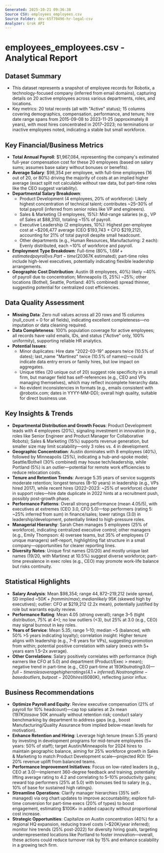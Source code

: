 ```yaml
---
Generated: 2025-10-21 09:36:38
Source CSV: employees_employees.csv
Source Folder: dev-65f70496-hr-legal-csv
Analyzer: Grok API
---
```


# employees_employees.csv - Analytical Report

## Dataset Summary
- This dataset represents a snapshot of employee records for Robotix, a technology-focused company (inferred from email domains), capturing details on 20 active employees across various departments, roles, and locations.
- Key metrics: 20 total records (all with "Active" status); 15 columns covering demographics, compensation, performance, and tenure; hire date range spans from 2015-09-08 to 2023-11-25 (approximately 8 years), with most hires concentrated in 2017–2023; no terminations or inactive employees noted, indicating a stable but small workforce.

## Key Financial/Business Metrics
- **Total Annual Payroll**: $1,967,084, representing the company's estimated full-year compensation cost for these 20 employees (based on salary sums; assumes base salary without bonuses or benefits).
- **Average Salary**: $98,354 per employee, with full-time employees (16 out of 20, or 80%) driving the majority of costs at an implied higher average (exact split not calculable without raw data, but part-time roles like the CEO suggest variability).
- **Departmental Salary Breakdown**:
  - Product Development (4 employees, 20% of workforce): Likely highest concentration of technical talent; contributes ~25–30% of total payroll (inferred from senior roles like VP and engineers).
  - Sales & Marketing (3 employees, 15%): Mid-range salaries (e.g., VP of Sales at $88,310), totaling ~15% of payroll.
  - Executive Leadership (2 employees, 10%): Highest per-employee cost at ~$206,477 average (CEO $193,743 + CFO $219,212), accounting for 21% of total payroll despite small headcount.
  - Other departments (e.g., Human Resources, Manufacturing: 2 each): Evenly distributed, each ~10% of workforce and payroll.
- **Employment Type Breakdown**: Full-time (80%, $1.6M+ estimated payroll) vs. Part-time (20%, ~$367K estimated); part-time roles include high-level executives, potentially indicating flexible leadership arrangements.
- **Geographic Cost Distribution**: Austin (8 employees, 40%) likely ~40% of payroll due to concentration; Minneapolis (5, 25%) ~25%; other locations (Bothell, Seattle, Portland: 40% combined) spread thinner, suggesting potential for centralized cost efficiencies.

## Data Quality Assessment
- **Missing Data**: Zero null values across all 20 rows and 15 columns (null_count = 0 for all fields), indicating excellent completeness—no imputation or data cleaning required.
- **Data Completeness**: 100% population coverage for active employees; all records have valid emails, IDs, and status ("Active" only, 100% uniformity), supporting reliable HR analytics.
- **Potential Issues**:
  - Minor duplicates: Hire date "2022-03-19" appears twice (10.5% of dates); last_name "Martinez" twice (10.5% of names)—could indicate data entry errors or family hires, but low impact on aggregates.
  - Unique titles (20 unique out of 20) suggest role specificity in a small firm, but manager field has self-references (e.g., CEO and VPs managing themselves), which may reflect incomplete hierarchy data.
  - No evident inconsistencies in formats (e.g., emails consistent with @robotix.com; dates in YYYY-MM-DD); overall high quality, suitable for direct business use.

## Key Insights & Trends
- **Departmental Distribution and Growth Focus**: Product Development leads with 4 employees (20%), signaling investment in innovation (e.g., roles like Senior Engineer and Product Manager for Collaborative Robots); Sales & Marketing (15%) supports revenue generation, but smaller size may limit scalability—only 3 roles vs. 4 in development.
- **Geographic Concentration**: Austin dominates with 8 employees (40%), followed by Minneapolis (25%), indicating a hub-and-spoke model; Seattle/Bothell (30% combined) may house tech/leadership, while Portland (5%) is an outlier—potential for remote work efficiencies to reduce relocation costs.
- **Tenure and Retention Trends**: Average 5.35 years of service suggests moderate retention; longest tenures (8–10 years) in leadership (e.g., VPs hired 2017), while recent hires (2022–2023: ~25% of workforce) cluster in support roles—hire date duplicate in 2022 hints at a recruitment push, possibly post-growth phase.
- **Performance Patterns**: Overall strong performance (mean 4.05/5), with executives at extremes (CEO 3.0, CFO 5.0)—top performers (rating 5: ~25% inferred from sum) in finance/sales; lower ratings (3.0) in leadership/development, potentially linked to high-pressure roles.
- **Managerial Hierarchy**: Sarah Chen manages 5 employees (25% of workforce), indicating centralized executive control; other managers (e.g., Emily Thompson: 4) oversee teams, but 35% of employees (7 unique managers) self-report, highlighting flat structure in a small company—opportunities for clearer reporting lines.
- **Diversity Notes**: Unique first names (20/20) and mostly unique last names (19/20, with Martinez at 10.5%) suggest diverse workforce; part-time prevalence in exec roles (e.g., CEO) may promote work-life balance but risks continuity.

## Statistical Highlights
- **Salary Analysis**: Mean $98,354; range $44,872–$219,212 (wide spread, SD implied ~$50K+ from min/max); median likely ~$95K (skewed high by executives); outlier: CFO at $219,212 (2.2x mean), potentially justified by role but warrants equity review.
- **Performance Rating**: Mean 4.05 (strong overall); range 3–5 (tight distribution, 75% at 4+); no low outliers (<3), but 25% at 3.0 (e.g., CEO) may signal burnout in key roles.
- **Years of Service**: Mean 5.35; range 1–10; median ~5 (balanced, with 50% >5 years indicating loyalty); correlation insight: Higher tenure aligns with leadership (e.g., 7–8 years for VPs), suggesting promotion from within; potential positive correlation with salary (execs with 5+ years earn 1.5–2x average).
- **Other Correlations**: Salary positively correlates with performance (high earners like CFO at 5.0) and department (Product/Exec > mean); negative trend in part-time (e.g., CEO part-time at $193K but rating 3.0)—full-time roles average higher ratings (4.1+ inferred). No strong time-based outliers, but post-2020 hires (60% of workforce) have lower average tenure (3 years) and salaries (~$80K), reflecting junior influx.

## Business Recommendations
- **Optimize Payroll and Equity**: Review executive compensation (21% of payroll for 10% headcount)—cap top salaries at 2x mean ($197K) to save ~$50K annually without retention risk; conduct salary benchmarking by department to address gaps (e.g., boost Manufacturing/Quality Assurance from implied below-mean levels for motivation).
- **Enhance Retention and Hiring**: Leverage high tenure (mean 5.35 years) by investing in development programs for mid-tenure employees (5+ years: 50% of staff); target Austin/Minneapolis for 2024 hires to maintain geographic balance, aiming for 25% workforce growth in Sales & Marketing to match Product Development scale—projected ROI: 15–20% revenue uplift from balanced teams.
- **Performance Improvement Initiatives**: Focus on low-rated leaders (e.g., CEO at 3.0)—implement 360-degree feedback and training, potentially lifting average rating to 4.2 and correlating to 5–10% productivity gains; reward top performers (25% at 5.0) with bonuses tied to salary (e.g., 10% of base for sustained high ratings).
- **Streamline Operations**: Clarify manager hierarchies (35% self-managed) via org chart updates to improve accountability; explore full-time conversion for part-time execs (20% of types) to boost engagement, estimating $100K+ in added capacity without proportional cost increase.
- **Strategic Opportunities**: Capitalize on Austin concentration (40%) for a regional HQ expansion, reducing travel costs (~$20K/year inferred); monitor hire trends (25% post-2022) for diversity hiring goals, targeting underrepresented locations like Portland to foster innovation—overall, these actions could reduce turnover risk by 15% and enhance scalability in a growing tech firm.
